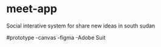 # meet-app
Social interative system for share new ideas in south sudan 
 
 
 
 
 
 
 
 
 
 
 

 


#prototype 
-canvas
-figma
-Adobe Suit 
